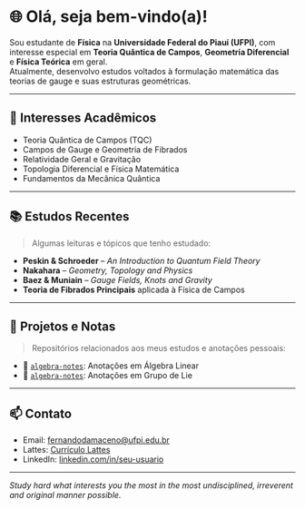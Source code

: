 # :globe_with_meridians: Olá, seja bem-vindo(a)!

Sou estudante de **Física** na **Universidade Federal do Piauí (UFPI)**, com interesse especial em **Teoria Quântica de Campos**, **Geometria Diferencial** e **Física Teórica** em geral.  
Atualmente, desenvolvo estudos voltados à formulação matemática das teorias de gauge e suas estruturas geométricas.

---

## 🧠 Interesses Acadêmicos

- Teoria Quântica de Campos (TQC)
- Campos de Gauge e Geometria de Fibrados
- Relatividade Geral e Gravitação
- Topologia Diferencial e Física Matemática
- Fundamentos da Mecânica Quântica

---

## 📚 Estudos Recentes

> Algumas leituras e tópicos que tenho estudado:

- **Peskin & Schroeder** – *An Introduction to Quantum Field Theory*
- **Nakahara** – *Geometry, Topology and Physics*
- **Baez & Muniain** – *Gauge Fields, Knots and Gravity*
- **Teoria de Fibrados Principais** aplicada à Física de Campos

---

## 🔬 Projetos e Notas

> Repositórios relacionados aos meus estudos e anotações pessoais:

<!-- - 📘 [`qft-notes`](https://github.com/seu-usuario/qft-notes): Anotações em Teoria Quântica de Campos
- 🌐 [`gauge-geometry`](https://github.com/seu-usuario/gauge-geometry): Estudo de campos de gauge com abordagem geométrica
- ✍️ [`latex-notes`](https://github.com/seu-usuario/latex-notes): Compilado de anotações acadêmicas em LaTeX -->
- 📘 [`algebra-notes`](https://github.com/ferhdamasceno/Algebra-Linear): Anotações em Álgebra Linear
- 📘 [`algebra-notes`](https://github.com/ferhdamasceno/lie-group): Anotações em Grupo de Lie
---

## 📫 Contato

- Email: fernandodamaceno@ufpi.edu.br  
- Lattes: [Currículo Lattes](https://lattes.cnpq.br/8846392425401204)  
- LinkedIn: [linkedin.com/in/seu-usuario](https://linkedin.com/in/seu-usuario)

---

_Study hard what interests you the most in the most undisciplined, irreverent and
original manner possible._ 
